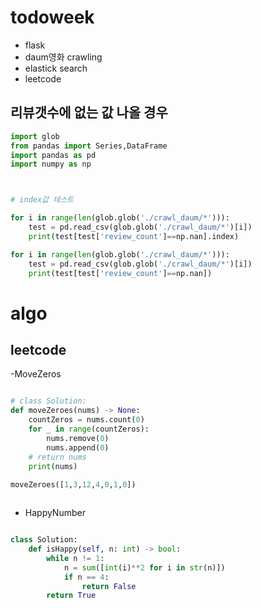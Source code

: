 # todoweek

- flask
- daum영화 crawling
- elastick search
- leetcode

## 리뷰갯수에 없는 값 나올 경우


```python
import glob
from pandas import Series,DataFrame
import pandas as pd
import numpy as np



# index값 테스트

for i in range(len(glob.glob('./crawl_daum/*'))):
    test = pd.read_csv(glob.glob('./crawl_daum/*')[i])
    print(test[test['review_count']==np.nan].index)

for i in range(len(glob.glob('./crawl_daum/*'))):
    test = pd.read_csv(glob.glob('./crawl_daum/*')[i])
    print(test[test['review_count']==np.nan])

```

# algo
## leetcode

-MoveZeros

```python

# class Solution:
def moveZeroes(nums) -> None:
    countZeros = nums.count(0)
    for _ in range(countZeros):
        nums.remove(0)
        nums.append(0) 
    # return nums
    print(nums)
    
moveZeroes([1,3,12,4,0,1,0])



```

- HappyNumber

```python

class Solution:
    def isHappy(self, n: int) -> bool:
        while n != 1:
            n = sum([int(i)**2 for i in str(n)])
            if n == 4:
                return False
        return True

```
